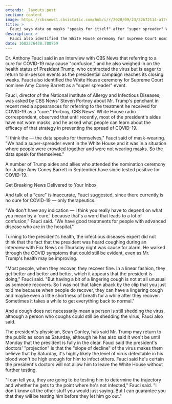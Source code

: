 ```yaml
--- 
extends: _layouts.post 
section: content 
image: https://cbsnews1.cbsistatic.com/hub/i/r/2020/09/23/22672114-a17e-4b9b-97c7-b6dec43c49cb/thumbnail/1200x630g3/ee8ca2dd920135c2008af4d00ba0fe02/gettyimages-1228668487.jpg 
title: > 
  Fauci says data on masks "speaks for itself" after "super spreader" White House event 
description: > 
  Fauci also identified the White House ceremony for Supreme Court nominee Amy Coney Barrett as a "super spreader" event."I think the — the data speaks for themselves," Fauci said of mask-wearing."We had a super-spreader event in the White House and it was in a situation where people were crowded together and were not wearing masks.And a cough does not necessarily mean a person is still shedding the virus, although a person who coughs could still be shedding the virus, Fauci also said.Fauci said he's certain the president's doctors will not allow him to leave the White House without further testing. 
date: 1602276438.788759 
--- 
```

Dr. Anthony Fauci said in an interview with CBS News that referring to a cure for COVID-19 may cause "confusion," and he also weighed in on the health status of President Trump, who contracted the virus but is eager to return to in-person events as the presidential campaign reaches its closing weeks. Fauci also identified the White House ceremony for Supreme Court nominee Amy Coney Barrett as a "super spreader" event.

Fauci, director of the National institute of Allergy and Infectious Diseases, was asked by CBS News' Steven Portnoy about Mr. Trump's penchant in recent media appearances for referring to the treatment he received for COVID-19 as a "cure." Portnoy, CBS News' White House radio correspondent, observed that until recently, most of the president's aides have not worn masks, and he asked what people can learn about the efficacy of that strategy in preventing the spread of COVID-19.

"I think the — the data speaks for themselves," Fauci said of mask-wearing. "We had a super-spreader event in the White House and it was in a situation where people were crowded together and were not wearing masks. So the data speak for themselves."

A number of Trump aides and allies who attended the nomination ceremony for Judge Amy Coney Barrett in September have since tested positive for COVID-19.

Get Breaking News Delivered to Your Inbox

And talk of a "cure" is inaccurate, Fauci suggested, since there currently is no cure for COVID-19 — only therapeutics.

"We don't have any indication — I think you really have to depend on what you mean by a 'cure,' because that's a word that leads to a lot of confusion," Fauci said. "We have good treatments for people with advanced disease who are in the hospital."

Turning to the president's health, the infectious diseases expert did not think that the fact that the president was heard coughing during an interview with Fox News on Thursday night was cause for alarm. He walked through the COVID symptoms that could still be evident, even as Mr. Trump's health may be improving.

"Most people, when they recover, they recover fine. In a linear fashion, they get better and better and better, which it appears that the president is doing," Fauci said. "But having a bit of a lingering cough is not at all unusual as someone recovers. So I was not that taken aback by the clip that you just told me because when people do recover, they can have a lingering cough and maybe even a little shortness of breath for a while after they recover. Sometimes it takes a while to get everything back to normal."

And a cough does not necessarily mean a person is still shedding the virus, although a person who coughs could still be shedding the virus, Fauci also said.

The president's physician, Sean Conley, has said Mr. Trump may return to the public as soon as Saturday, although he has also said it won't be until Monday that the president is fully in the clear. Fauci said the president's doctors' "projection" is that the "slope of decline" of the virus makes them believe that by Saturday, it's highly likely the level of virus detectable in his blood won't be high enough for him to infect others. Fauci said he's certain the president's doctors will not allow him to leave the White House without further testing.

"I can tell you, they are going to be testing him to determine the trajectory and whether he gets to the point where he's not infected," Fauci said. "I don't know all the other stuff you would just saying. But I can guarantee you that they will be testing him before they let him go out."